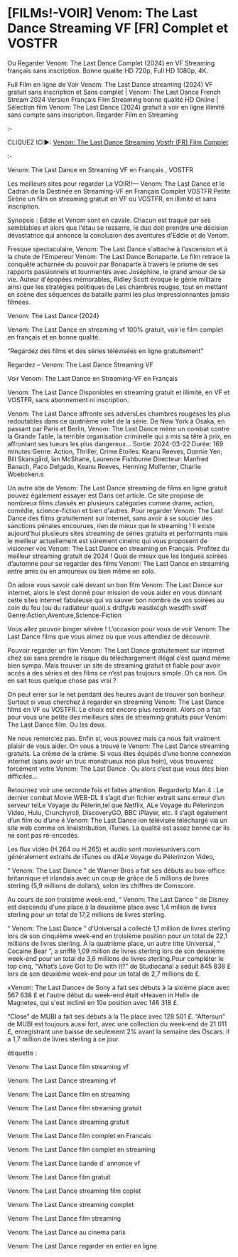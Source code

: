 # [FILMs!-VOIR] Venom: The Last Dance Streaming VF [FR] Complet et VOSTFR

Ou Regarder Venom: The Last Dance Complet (2024) en VF Streaming français sans inscription. Bonne qualite HD 720p, Full HD 1080p, 4K.

Full Film en ligne de Voir Venom: The Last Dance streaming (2024) VF gratuit sans inscription et Sans complet | Venom: The Last Dance French Stream 2024 Version Français Film Streaming bonne qualité HD Online | Sélection film Venom: The Last Dance (2024) gratuit à voir en ligne illimité sans compte sans inscription. Regarder Film en Streaming

:-

CLIQUEZ ICI►: [Venom: The Last Dance Streaming Vostfr (FR) Film Complet](https://dmovie.fun/fr/movie/912649/venom-the-last-dance-get)

:-

Venom: The Last Dance en Streaming VF en Français , VOSTFR

Les meilleurs sites pour regarder La VOIR!!— Venom: The Last Dance et le Cadran de la Destinée en Streaming-VF en Français Complet VOSTFR Petite Sirène un film en streaming gratuit en VF ou VOSTFR, en illimité et sans inscription.

Synopsis : Eddie et Venom sont en cavale. Chacun est traqué par ses semblables et alors que l'étau se resserre, le duo doit prendre une décision dévastatrice qui annonce la conclusion des aventures d'Eddie et de Venom.

Fresque spectaculaire, Venom: The Last Dance s'attache à l'ascension et à la chute de l'Empereur Venom: The Last Dance Bonaparte. Le film retrace la conquête acharnée du pouvoir par Bonaparte à travers le prisme de ses rapports passionnels et tourmentés avec Joséphine, le grand amour de sa vie. Auteur d'épopées mémorables, Ridley Scott évoque le génie militaire ainsi que les stratégies politiques de Les chambres rouges, tout en mettant en scène des séquences de bataille parmi les plus impressionnantes jamais filmées.

Venom: The Last Dance (2024)

Venom: The Last Dance en streaming vf 100% gratuit, voir le film complet en français et en bonne qualité.

“Regardez des films et des séries télévisées en ligne gratuitement”

Regardez – Venom: The Last Dance Streaming VF

Voir Venom: The Last Dance en Streaming-VF en Français

Venom: The Last Dance Disponibles en streaming gratuit et illimité, en VF et VOSTFR, sans abonnement ni inscription.

Venom: The Last Dance affronte ses adversLes chambres rougeses les plus redoutables dans ce quatrième volet de la série. De New York à Osaka, en passant par Paris et Berlin, Venom: The Last Dance mène un combat contre la Grande Table, la terrible organisation criminelle qui a mis sa tête à prix, en affrontant ses tueurs les plus dangereux... Sortie: 2024-03-22 Durée: 169 minutes Genre: Action, Thriller, Crime Etoiles: Keanu Reeves, Donnie Yen, Bill Skarsgård, Ian McShane, Laurence Fishburne Directeur: Manfred Banach, Paco Delgado, Keanu Reeves, Henning Molfenter, Charlie Woebcken.s

Un autre site de Venom: The Last Dance streaming de films en ligne gratuit pouvez également essayer est Dans cet article. Ce site propose de nombreux films classés en plusieurs catégories comme drame, action, comédie, science-fiction et bien d'autres. Pour regarder Venom: The Last Dance des films gratuitement sur Internet, sans avoir à se soucier des sanctions pénales encourues, rien de mieux que le streaming ! Il existe aujourd’hui plusieurs sites streaming de séries gratuits et performants mais le meilleur actuellement est sûrement cineinc qui vous proposent de visionner vos Venom: The Last Dance en streaming en Français. Profitez du meilleur streaming gratuit de 2024 ! Quoi de mieux que les longues soirées d’automne pour se regarder des films Venom: The Last Dance en streaming entre amis ou en amoureux ou bien même en solo.

On adore vous savoir calé devant un bon film Venom: The Last Dance sur internet, alors le s’est donné pour mission de vous aider en vous donnant cette sites internet fabuleuse qui va sauver bon nombre de vos soirées au coin du feu (ou du radiateur quoi).s drdfgvb wasdxcgh wesdfh swdf Genre:Action,Aventure,Science-Fiction

Vous allez pouvoir binger sévère ! L’occasion pour vous de voir Venom: The Last Dance films que vous aimez ou que vous attendiez de découvrir.

Pouvoir regarder un film Venom: The Last Dance gratuitement sur internet chez soi sans prendre le risque du téléchargement illégal c’est quand même bien sympa. Mais trouver un site de streaming gratuit et fiable pour avoir accès à des séries et des films ce n’est pas toujours simple. Oh ça non. On en sait tous quelque chose pas vrai ?

On peut errer sur le net pendant des heures avant de trouver son bonheur. Surtout si vous cherchez à regarder en streaming Venom: The Last Dance films en VF ou VOSTFR. Le choix est encore plus restreint. Alors on a fait pour vous une petite des meilleurs sites de streaming gratuits pour Venom: The Last Dance film. Ou les deux.

Ne nous remerciez pas. Enfin si, vous pouvez mais ça nous fait vraiment plaisir de vous aider. On vous a trouvé le Venom: The Last Dance streaming gratuits. La crème de la crème. Si vous êtes équipés d’une bonne connexion internet (sans avoir un truc monstrueux non plus hein), vous trouverez forcément votre Venom: The Last Dance . Ou alors c’est que vous êtes bien difficiles…

Retournez voir une seconde fois et faites attention. RegarderIp Man 4 : Le dernier combat Movie WEB-DL Il s’agit d’un fichier extrait sans erreur d’un serveur telLe Voyage du Pèlerin,tel que Netflix, ALe Voyage du Pèlerinzon Video, Hulu, Crunchyroll, DiscoveryGO, BBC iPlayer, etc. Il s’agit également d’un film ou d’une é Venom: The Last Dance ion télévisée téléchargé via un site web comme on lineistribution, iTunes. La qualité est assez bonne car ils ne sont pas ré-encodés.

Les flux vidéo (H.264 ou H.265) et audio sont moviesunivers.com généralement extraits de iTunes ou d’ALe Voyage du Pèlerinzon Video,

“ Venom: The Last Dance ” de Warner Bros a fait ses débuts au box-office britannique et irlandais avec un coup de grâce de 5 millions de livres sterling (5,9 millions de dollars), selon les chiffres de Comscore.

Au cours de son troisième week-end, “ Venom: The Last Dance ” de Disney est descendu d'une place à la deuxième place avec 1,4 million de livres sterling pour un total de 17,2 millions de livres sterling.

“ Venom: The Last Dance ” d'Universal a collecté 1,1 million de livres sterling lors de son cinquième week-end en troisième position pour un total de 22,1 millions de livres sterling. À la quatrième place, un autre titre Universal, “ Cocaine Bear ”, a sniffé 1,09 million de livres sterling lors de son deuxième week-end pour un total de 3,6 millions de livres sterling.Pour compléter le top cinq, “What’s Love Got to Do with It?” de Studiocanal a séduit 845 838 £ lors de son deuxième week-end pour un total de 2,7 millions de £.

«Venom: The Last Dance» de Sony a fait ses débuts à la sixième place avec 567 638 £ et l'autre début du week-end était «Heaven in Hell» de Magnetes, qui s'est incliné en 10e position avec 146 318 £.

“Close” de MUBI a fait ses débuts à la 11e place avec 128 501 £. “Aftersun” de MUBI est toujours aussi fort, avec une collection du week-end de 21 011 £, enregistrant une baisse de seulement 2% avant la semaine des Oscars. Il a 1,7 million de livres sterling à ce jour.

étiquette :

Venom: The Last Dance film streaming vf

Venom: The Last Dance streaming vf

Venom: The Last Dance film en streaming

Venom: The Last Dance film streaming gratuit

Venom: The Last Dance streaming gratuit

Venom: The Last Dance film complet en Francais

Venom: The Last Dance film complet en streaming

Venom: The Last Dance bande d` annonce vf

Venom: The Last Dance film gratuit

Venom: The Last Dance streaming film coplet

Venom: The Last Dance streaming complet

Venom: The Last Dance film streaming

Venom: The Last Dance au cinema paris

Venom: The Last Dance regarder en entier en ligne
